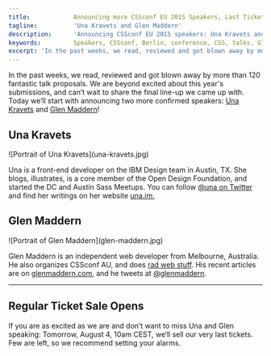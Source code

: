 ```yaml
---
title:            Announcing more CSSconf EU 2015 Speakers, Last Ticket Sale
tagline:          'Una Kravets and Glen Maddern'
description:      'Announcing CSSconf EU 2015 speakers: Una Kravets and Glen Maddern'
keywords:         Speakers, CSSconf, Berlin, conference, CSS, talks, Glen, Maddern, Una, Kravets
excerpt: 'In the past weeks, we read, reviewed and got blown away by more than 120 fantastic talk proposals. We are beyond excited about this year's submissions, and can’t wait to share the final line-up we came up with. Today we’ll start with announcing two more confirmed speakers: Una Kravets and Glen Maddern!'
---
```


In the past weeks, we read, reviewed and got blown away by more than 120 fantastic talk proposals. We are beyond excited about this year's submissions, and can’t wait to share the final line-up we came up with. Today we’ll start with announcing two more confirmed speakers: [Una Kravets](https://twitter.com/una) and [Glen Maddern](https://twitter.com/glenmaddern)!

## Una Kravets

<div class="blog-img blog-img--right">
  ![Portrait of Una Kravets](una-kravets.jpg)
</div>

Una is a front-end developer on the IBM Design team in Austin, TX. She blogs, illustrates, is a core member of the Open Design Foundation, and started the DC and Austin Sass Meetups. You can follow <a href="https://twitter.com/una" target="_blank">@una on Twitter</a> and find her writings on her website <a href="http://una.im" target="_blank">una.im.</a>

## Glen Maddern

<div class="blog-img blog-img--right">
  ![Portrait of Glen Maddern](glen-maddern.jpg)
</div>

Glen Maddern is an independent web developer from Melbourne, Australia. He also organizes CSSconf AU, and does <a href="http://glenmaddern.com/projects" target="_blank">rad web stuff</a>. His recent articles are on <a href="http://glenmaddern.com/" target="_blank">glenmaddern.com</a>, and he tweets at <a href="https://twitter.com/glenmaddern" target="_blank">@glenmaddern</a>.

<hr>

## Regular Ticket Sale Opens

If you are as excited as we are and don’t want to miss Una and Glen speaking: Tomorrow, August 4, 10am CEST, we‘ll sell our very last tickets. Few are left, so we recommend setting your alarms.
